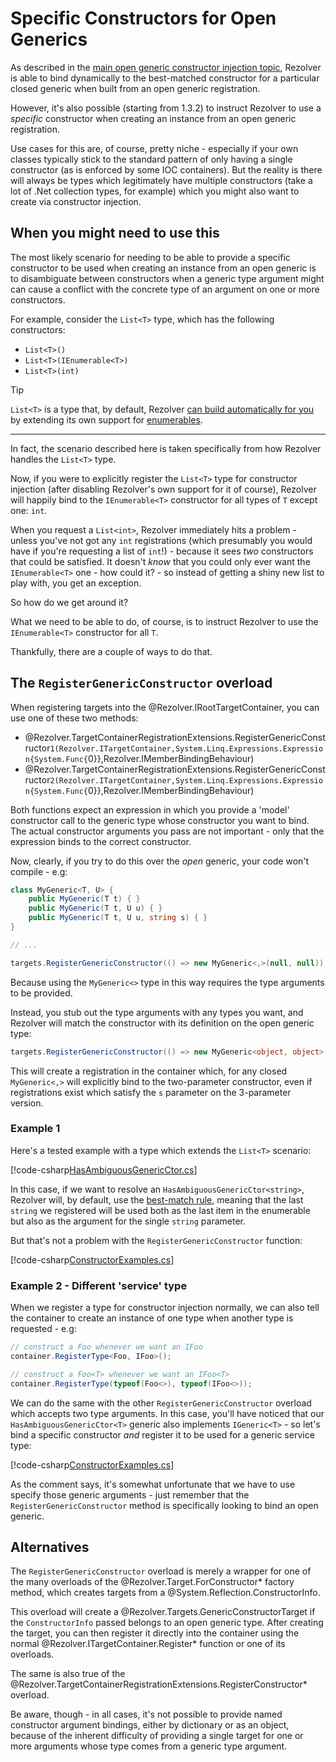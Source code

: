 ﻿# Specific Constructors for Open Generics

As described in the [main open generic constructor injection topic](generics.md), Rezolver is able to bind
dynamically to the best-matched constructor for a particular closed generic when built from an open generic
registration.

However, it's also possible (starting from 1.3.2) to instruct Rezolver to use a *specific* constructor when
creating an instance from an open generic registration.

Use cases for this are, of course, pretty niche - especially if your own classes typically stick to the standard
pattern of only having a single constructor (as is enforced by some IOC containers).  But the reality is there will
always be types which legitimately have multiple constructors (take a lot of .Net collection types, for example)
which you might also want to create via constructor injection.

## When you might need to use this

The most likely scenario for needing to be able to provide a specific constructor to be used when creating an
instance from an open generic is to disambiguate between constructors when a generic type argument might 
can cause a conflict with the concrete type of an argument on one or more constructors.

For example, consider the `List<T>` type, which has the following constructors:

- `List<T>()`
- `List<T>(IEnumerable<T>)`
- `List<T>(int)`

> [!TIP]
> `List<T>` is a type that, by default, Rezolver [can build automatically for you](../arrays-lists-collections/lists.md)
> by extending its own support for [enumerables](../enumerables.md).
> ***
> In fact, the scenario described here is taken specifically from how Rezolver handles the `List<T>` type.

Now, if you were to explicitly register the `List<T>` type for constructor injection (after disabling Rezolver's
own support for it of course), Rezolver will happily bind to the `IEnumerable<T>` constructor for all types of `T`
except one: `int`.

When you request a `List<int>`, Rezolver immediately hits a problem - unless you've not got any `int` registrations
(which presumably you would have if you're requesting a list of `int`!) - because it sees *two* constructors that 
could be satisfied.  It doesn't *know* that you could only ever want the `IEnumerable<T>` one - how could it? - so
instead of getting a shiny new list to play with, you get an exception.

So how do we get around it?

What we need to be able to do, of course, is to instruct Rezolver to use the `IEnumerable<T>` constructor for all 
`T`.

Thankfully, there are a couple of ways to do that.

## The `RegisterGenericConstructor` overload

When registering targets into the @Rezolver.IRootTargetContainer, you can use one of these two methods:

- @Rezolver.TargetContainerRegistrationExtensions.RegisterGenericConstructor``1(Rezolver.ITargetContainer,System.Linq.Expressions.Expression{System.Func{``0}},Rezolver.IMemberBindingBehaviour)
- @Rezolver.TargetContainerRegistrationExtensions.RegisterGenericConstructor``2(Rezolver.ITargetContainer,System.Linq.Expressions.Expression{System.Func{``0}},Rezolver.IMemberBindingBehaviour)

Both functions expect an expression in which you provide a 'model' constructor call to the generic type whose
constructor you want to bind.  The actual constructor arguments you pass are not important - only that the
expression binds to the correct constructor.

Now, clearly, if you try to do this over the *open* generic, your code won't compile - e.g:

```cs
class MyGeneric<T, U> { 
    public MyGeneric(T t) { }
    public MyGeneric(T t, U u) { }
    public MyGeneric(T t, U u, string s) { }
}

// ...

targets.RegisterGenericConstructor(() => new MyGeneric<,>(null, null));
```

Because using the `MyGeneric<>` type in this way requires the type arguments to be provided.

Instead, you stub out the type arguments with any types you want, and Rezolver will match the constructor with its
definition on the open generic type:

```cs
targets.RegisterGenericConstructor(() => new MyGeneric<object, object>(null, null))
```

This will create a registration in the container which, for any closed `MyGeneric<,>` will explicitly bind to 
the two-parameter constructor, even if registrations exist which satisfy the `s` parameter on the 3-parameter 
version.

### Example 1

Here's a tested example with a type which extends the `List<T>` scenario:

[!code-csharp[HasAmbiguousGenericCtor.cs](../../../../../test/Rezolver.Tests.Examples/Types/HasAmbiguousGenericCtor.cs#example)]

In this case, if we want to resolve an `HasAmbiguousGenericCtor<string>`, Rezolver will, by default, use the
[best-match rule](index.md#best-match-examples), meaning that the last `string` we registered will be used both
as the last item in the enumerable but also as the argument for the single `string` parameter.  

But that's not a problem with the `RegisterGenericConstructor` function:

[!code-csharp[ConstructorExamples.cs](../../../../../test/Rezolver.Tests.Examples/ConstructorExamples.cs#example200)]

### Example 2 - Different 'service' type

When we register a type for constructor injection normally, we can also tell the container to create an instance
of one type when another type is requested - e.g:

```cs
// construct a Foo whenever we want an IFoo
container.RegisterType<Foo, IFoo>();

// construct a Foo<T> whenever we want an IFoo<T>
container.RegisterType(typeof(Foo<>), typeof(IFoo<>));
```

We can do the same with the other `RegisterGenericConstructor` overload which accepts two type arguments.  In 
this case, you'll have noticed that our `HasAmbiguousGenericCtor<T>` generic also implements `IGeneric<T>` - so
let's bind a specific constructor *and* register it to be used for a generic service type:

[!code-csharp[ConstructorExamples.cs](../../../../../test/Rezolver.Tests.Examples/ConstructorExamples.cs#example201)]

As the comment says, it's somewhat unfortunate that we have to use specify those generic arguments - just remember
that the `RegisterGenericConstructor` method is specifically looking to bind an open generic.

## Alternatives

The `RegisterGenericConstructor` overload is merely a wrapper for one of the many overloads
of the @Rezolver.Target.ForConstructor* factory method, which creates targets from a @System.Reflection.ConstructorInfo.

This overload will create a @Rezolver.Targets.GenericConstructorTarget if the `ConstructorInfo` passed belongs to 
an open generic type.  After creating the target, you can then register it directly into the container using the
normal @Rezolver.ITargetContainer.Register* function or one of its overloads.

The same is also true of the @Rezolver.TargetContainerRegistrationExtensions.RegisterConstructor* overload.

Be aware, though - in all cases, it's not possible to provide named constructor argument bindings, either by dictionary
or as an object, because of the inherent difficulty of providing a single target for one or more arguments whose type
comes from a generic type argument.